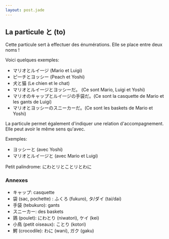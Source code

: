 ```yaml
---
layout: post.jade
---
```


## La particule と (to)

Cette particule sert à effectuer des énumérations. Elle se place entre deux noms ! 

Voici quelques exemples: 
- マリオとルイ一ジ (Mario et Luigi) 
- ピ一チとヨッシー (Peach et Yoshi)
- 犬と猫 (Le chien et le chat)
- マリオとルイ一ジとヨッシーだ。 (Ce sont Mario, Luigi et Yoshi)
- マリオのキャップとルイ一ジの手袋だ。(Ce sont la casquette de Mario et les gants de Luigi)  
- マリオとヨッシーのスニーカーだ。(Ce sont les baskets de Mario et Yoshi)

La particule permet également d'indiquer une relation d'accompagnement. Elle peut avoir 
le même sens qu'avec.

Exemples:
- ヨッシーと (avec Yoshi)
- マリオとルイ一ジと (avec Mario et Luigi)

Petit palindrome: にわとリとことリとわに

### Annexes 

- キャップ: casquette 
- 袋 (sac, pochette) : ふくろ (fukuro), タ/ダイ (tai/dai)
- 手袋 (tebukuro): gants
- スニーカー: des baskets
- 鶏 (poulet): にわとり (niwatori), ケイ (kei)
- 小鳥 (petit oiseaux): ことり (kotori)
- 鰐 (crocodile): わに (wani), ガク (gaku)